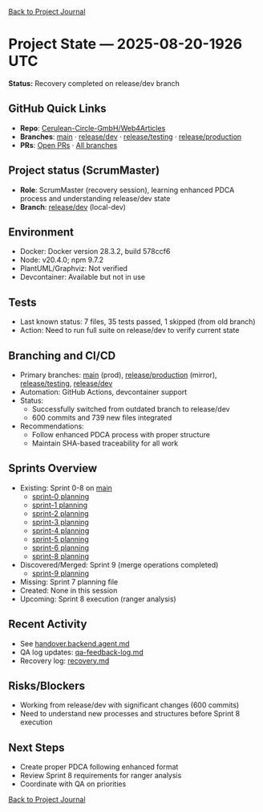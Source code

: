 [Back to Project Journal](../)

# Project State — 2025-08-20-1926 UTC

**Status:** Recovery completed on release/dev branch

## GitHub Quick Links
- **Repo**: [Cerulean-Circle-GmbH/Web4Articles](https://github.com/Cerulean-Circle-GmbH/Web4Articles)
- **Branches**: [main](https://github.com/Cerulean-Circle-GmbH/Web4Articles/tree/main) · [release/dev](https://github.com/Cerulean-Circle-GmbH/Web4Articles/tree/release/dev) · [release/testing](https://github.com/Cerulean-Circle-GmbH/Web4Articles/tree/release/testing) · [release/production](https://github.com/Cerulean-Circle-GmbH/Web4Articles/tree/release/production)
- **PRs**: [Open PRs](https://github.com/Cerulean-Circle-GmbH/Web4Articles/pulls) · [All branches](https://github.com/Cerulean-Circle-GmbH/Web4Articles/branches)

## Project status (ScrumMaster)
- **Role**: ScrumMaster (recovery session), learning enhanced PDCA process and understanding release/dev state
- **Branch**: [release/dev](https://github.com/Cerulean-Circle-GmbH/Web4Articles/tree/release/dev) (local-dev)

## Environment
- Docker: Docker version 28.3.2, build 578ccf6
- Node: v20.4.0; npm 9.7.2
- PlantUML/Graphviz: Not verified
- Devcontainer: Available but not in use

## Tests
- Last known status: 7 files, 35 tests passed, 1 skipped (from old branch)
- Action: Need to run full suite on release/dev to verify current state

## Branching and CI/CD
- Primary branches: [main](https://github.com/Cerulean-Circle-GmbH/Web4Articles/tree/main) (prod), [release/production](https://github.com/Cerulean-Circle-GmbH/Web4Articles/tree/release/production) (mirror), [release/testing](https://github.com/Cerulean-Circle-GmbH/Web4Articles/tree/release/testing), [release/dev](https://github.com/Cerulean-Circle-GmbH/Web4Articles/tree/release/dev)
- Automation: GitHub Actions, devcontainer support
- Status:
  - Successfully switched from outdated branch to release/dev
  - 600 commits and 739 new files integrated
- Recommendations:
  - Follow enhanced PDCA process with proper structure
  - Maintain SHA-based traceability for all work

## Sprints Overview
- Existing: Sprint 0-8 on [main](https://github.com/Cerulean-Circle-GmbH/Web4Articles/tree/main)
  - [sprint-0 planning](../../sprints/sprint-0/planning.md)
  - [sprint-1 planning](../../sprints/sprint-1/planning.md)
  - [sprint-2 planning](../../sprints/sprint-2/planning.md)
  - [sprint-3 planning](../../sprints/sprint-3/planning.md)
  - [sprint-4 planning](../../sprints/sprint-4/planning.md)
  - [sprint-5 planning](../../sprints/sprint-5/planning.md)
  - [sprint-6 planning](../../sprints/sprint-6/planning.md)
  - [sprint-8 planning](../../sprints/sprint-8/planning.md)
- Discovered/Merged: Sprint 9 (merge operations completed)
  - [sprint-9 planning](../../sprints/sprint-9/planning.md)
- Missing: Sprint 7 planning file
- Created: None in this session
- Upcoming: Sprint 8 execution (ranger analysis)

## Recent Activity
- See [handover.backend.agent.md](../../handover.backend.agent.md)
- QA log updates: [qa-feedback-log.md](../../qa-feedback-log.md)
- Recovery log: [recovery.md](../../recovery.md)

## Risks/Blockers
- Working from release/dev with significant changes (600 commits)
- Need to understand new processes and structures before Sprint 8 execution

## Next Steps
- Create proper PDCA following enhanced format
- Review Sprint 8 requirements for ranger analysis
- Coordinate with QA on priorities

[Back to Project Journal](../)